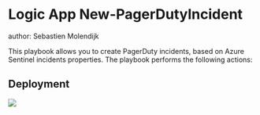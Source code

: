 # Logic App New-PagerDutyIncident

author: Sebastien Molendijk

This playbook allows you to create PagerDuty incidents, based on Azure Sentinel incidents properties.
The playbook performs the following actions:

## Deployment

<a href="https://portal.azure.com/#create/Microsoft.Template/uri/https%3A%2F%2Fraw.githubusercontent.com%2FSebmolendijk%2FPagerDuty%2Fmaster%2FNew-PagerDutyIncident.json" target="_blank">
    <img src="https://aka.ms/deploytoazurebutton"/>
</a>
